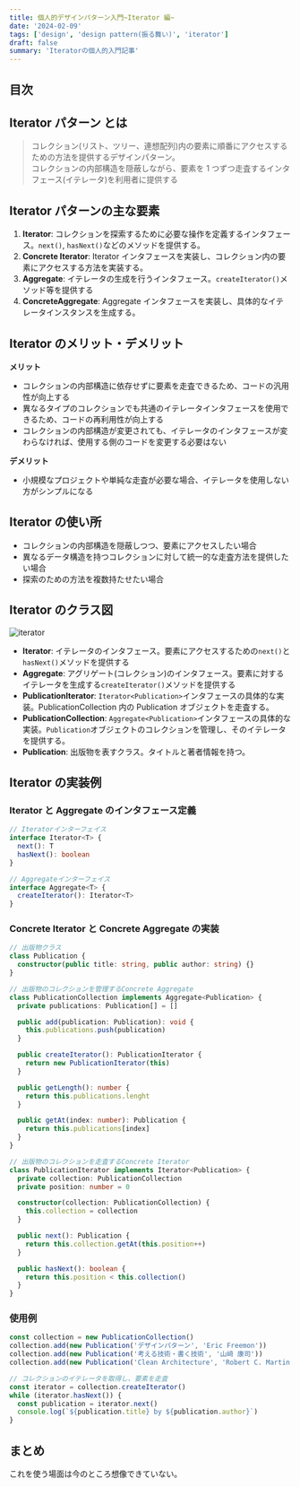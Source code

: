 ```yaml
---
title: 個人的デザインパターン入門~Iterator 編~
date: '2024-02-09'
tags: ['design', 'design pattern(振る舞い)', 'iterator']
draft: false
summary: 'Iteratorの個人的入門記事'
---
```


## 目次

<TOCInline toc={props.toc} exclude="目次" toHeading={3} />

## Iterator パターン とは

> コレクション(リスト、ツリー、連想配列)内の要素に順番にアクセスするための方法を提供するデザインパターン。  
> コレクションの内部構造を隠蔽しながら、要素を 1 つずつ走査するインタフェース(イテレータ)を利用者に提供する

## Iterator パターンの主な要素

1. **Iterator**: コレクションを探索するために必要な操作を定義するインタフェース。`next()`, `hasNext()`などのメソッドを提供する。
2. **Concrete Iterator**: Iterator インタフェースを実装し、コレクション内の要素にアクセスする方法を実装する。
3. **Aggregate**: イテレータの生成を行うインタフェース。`createIterator()`メソッド等を提供する
4. **ConcreteAggregate**: Aggregate インタフェースを実装し、具体的なイテレータインスタンスを生成する。

## Iterator のメリット・デメリット

**メリット**

- コレクションの内部構造に依存せずに要素を走査できるため、コードの汎用性が向上する
- 異なるタイプのコレクションでも共通のイテレータインタフェースを使用できるため、コードの再利用性が向上する
- コレクションの内部構造が変更されても、イテレータのインタフェースが変わらなければ、使用する側のコードを変更する必要はない

**デメリット**

- 小規模なプロジェクトや単純な走査が必要な場合、イテレータを使用しない方がシンプルになる

## Iterator の使い所

- コレクションの内部構造を隠蔽しつつ、要素にアクセスしたい場合
- 異なるデータ構造を持つコレクションに対して統一的な走査方法を提供したい場合
- 探索のための方法を複数持たせたい場合

## Iterator のクラス図

![iterator](/static/images/design/design_pattern/iterator/iterator.png)

- **Iterator**: イテレータのインタフェース。要素にアクセスするための`next()`と`hasNext()`メソッドを提供する
- **Aggregate**: アグリゲート(コレクション)のインタフェース。要素に対するイテレータを生成する`createIterator()`メソッドを提供する
- **PublicationIterator**: `Iterator<Publication>`インタフェースの具体的な実装。PublicationCollection 内の Publication オブジェクトを走査する。
- **PublicationCollection**: `Aggregate<Publication>`インタフェースの具体的な実装。`Publication`オブジェクトのコレクションを管理し、そのイテレータを提供する。
- **Publication**: 出版物を表すクラス。タイトルと著者情報を持つ。

## Iterator の実装例

### Iterator と Aggregate のインタフェース定義

```typescript
// Iteratorインターフェイス
interface Iterator<T> {
  next(): T
  hasNext(): boolean
}

// Aggregateインターフェイス
interface Aggregate<T> {
  createIterator(): Iterator<T>
}
```

### Concrete Iterator と Concrete Aggregate の実装

```typescript
// 出版物クラス
class Publication {
  constructor(public title: string, public author: string) {}
}

// 出版物のコレクションを管理するConcrete Aggregate
class PublicationCollection implements Aggregate<Publication> {
  private publications: Publication[] = []

  public add(publication: Publication): void {
    this.publications.push(publication)
  }

  public createIterator(): PublicationIterator {
    return new PublicationIterator(this)
  }

  public getLength(): number {
    return this.publications.lenght
  }

  public getAt(index: number): Publication {
    return this.publications[index]
  }
}

// 出版物のコレクションを走査するConcrete Iterator
class PublicationIterator implements Iterator<Publication> {
  private collection: PublicationCollection
  private position: number = 0

  constructor(collection: PublicationCollection) {
    this.collection = collection
  }

  public next(): Publication {
    return this.collection.getAt(this.position++)
  }

  public hasNext(): boolean {
    return this.position < this.collection()
  }
}
```

### 使用例

```typescript
const collection = new PublicationCollection()
collection.add(new Publication('デザインパターン', 'Eric Freemon'))
collection.add(new Publication('考える技術・書く技術', '山﨑 康司'))
collection.add(new Publication('Clean Architecture', 'Robert C. Martin'))

// コレクションのイテレータを取得し、要素を走査
const iterator = collection.createIterator()
while (iterator.hasNext()) {
  const publication = iterator.next()
  console.log(`${publication.title} by ${publication.author}`)
}
```

## まとめ

これを使う場面は今のところ想像できていない。
